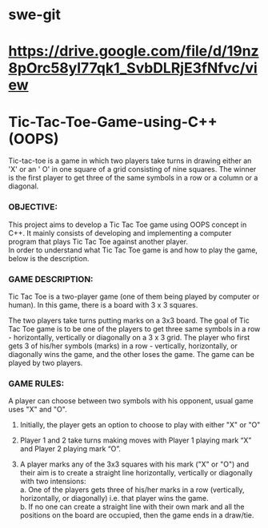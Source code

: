 # swe-git
# https://drive.google.com/file/d/19nz8pOrc58yl77qk1_SvbDLRjE3fNfvc/view
# Tic-Tac-Toe-Game-using-C++ (OOPS)
Tic-tac-toe is a game in which two players take turns in drawing either an 'X' or an ' O' in one square of a grid consisting of nine squares. The winner is the first player to get three of the same symbols in a row or a column or a diagonal.

### OBJECTIVE:
This project aims to develop a Tic Tac Toe game using OOPS concept in C++. It mainly consists of developing and implementing a computer program that plays Tic Tac Toe against another player.<br/>
In order to understand what Tic Tac Toe game is and how to play the game, below is the description.

### GAME DESCRIPTION:
Tic Tac Toe is a two-player game (one of them being played by computer or human). In this game, there is a board with 3 x 3 squares.<br/>

The two players take turns putting marks on a 3x3 board. The goal of Tic Tac Toe game is to be one of the players to get three same symbols in a row - horizontally, vertically or diagonally on a 3 x 3 grid.  The player who first gets 3 of his/her symbols (marks) in a row - vertically, horizontally, or diagonally wins the game, and the other loses the game. 
The game can be played by two players. 

### GAME RULES:
A player can choose between two symbols with his opponent, usual game uses "X" and "O". 
1.	Initially, the player gets an option to choose to play with either "X" or "O"

2.	Player 1 and 2 take turns making moves with Player 1 playing mark “X” and Player 2 playing mark “O”.

3.	A player marks any of the 3x3 squares with his mark ("X" or "O") and their aim is to create a straight line horizontally, vertically or diagonally with two intensions:<br/>
 a.	One of the players gets three of his/her marks in a row (vertically, horizontally, or diagonally) i.e. that player wins the game.<br/>
 b.	If no one can create a straight line with their own mark and all the positions on the board are occupied, then the game ends in a draw/tie.
